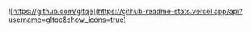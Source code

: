 ![https://github.com/gltqe](https://github-readme-stats.vercel.app/api?username=gltqe&show_icons=true)
